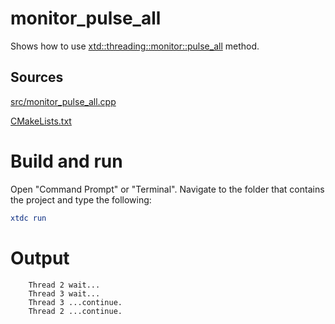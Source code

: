 # monitor_pulse_all

Shows how to use [xtd::threading::monitor::pulse_all](https://gammasoft71.github.io/xtd/reference_guides/latest/classxtd_1_1threading_1_1monitor.html#a362df17ae1c2d6e99ae2d272805c2dcb) method.

## Sources

[src/monitor_pulse_all.cpp](src/monitor_pulse_all.cpp)

[CMakeLists.txt](CMakeLists.txt)

# Build and run

Open "Command Prompt" or "Terminal". Navigate to the folder that contains the project and type the following:

```cmake
xtdc run
```

# Output

```
    Thread 2 wait...
    Thread 3 wait...
    Thread 3 ...continue.
    Thread 2 ...continue.
```
